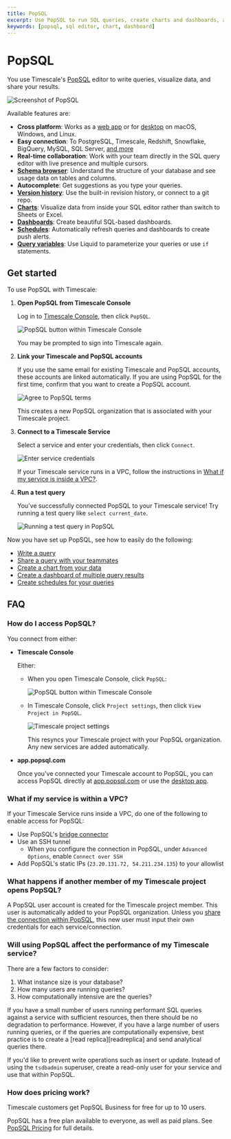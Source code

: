 ```yaml
---
title: PopSQL
excerpt: Use PopSQL to run SQL queries, create charts and dashboards, and collaborate with teammates.
keywords: [popsql, sql editor, chart, dashboard]
---
```


# PopSQL

You use Timescale's [PopSQL](https://popsql.com) editor to write queries, visualize data, and share your results. 

![Screenshot of PopSQL](https://assets.timescale.com/docs/images/popsql_product_screenshot.png)

Available features are:

- **Cross platform**:  Works as a [web app](https://app.popsql.com) or for [desktop](https://popsql.com/download) on macOS, Windows, and Linux.
- **Easy connection**: To PostgreSQL, Timescale, Redshift, Snowflake, BigQuery, MySQL, SQL
  Server, [and more](https://popsql.com/connections)
- **Real-time collaboration**: Work with your team directly in the SQL query
  editor with live presence and multiple cursors.
- **[Schema browser](https://docs.popsql.com/docs/schema)**: Understand the
  structure of your database and see usage data on tables and columns.
- **Autocomplete**: Get suggestions as you type your queries.
- **[Version history](https://docs.popsql.com/docs/version-history)**: Use the
  built-in revision history, or connect to a git repo.
- **[Charts](https://docs.popsql.com/docs/creating-charts)**: Visualize data from inside your SQL editor rather than 
  switch to Sheets or Excel.
- **[Dashboards](https://docs.popsql.com/docs/creating-dashboards)**: Create
  beautiful SQL-based dashboards.
- **[Schedules](https://docs.popsql.com/docs/scheduled-queries)**: Automatically
  refresh queries and dashboards to create push alerts.
- **[Query variables](https://docs.popsql.com/docs/query-variables)**: Use Liquid to
  parameterize your queries or use `if` statements.

<Procedure>

## Get started

To use PopSQL with Timescale:

1.  **Open PopSQL from Timescale Console**

    Log in to [Timescale Console](https://console.cloud.timescale.com/), then click `PopSQL`. 
  
    ![PopSQL button within Timescale
    Console](https://assets.timescale.com/docs/images/popsql_button_in_console.png)

    You may be prompted to sign into Timescale again.

2. **Link your Timescale and PopSQL accounts** 

   If you use the same email for existing Timescale and PopSQL accounts, these accounts are linked automatically. If you are using PopSQL for the first time, confirm that you want to create a PopSQL account. 

    ![Agree to PopSQL terms](https://assets.timescale.com/docs/images/popsql_terms.png)

   This creates a new PopSQL organization that is associated with your Timescale project.

3. **Connect to a Timescale Service**

    Select a service and enter your credentials, then click `Connect`.

   ![Enter service credentials](https://assets.timescale.com/docs/images/popsql_enter_service_credentials.png)

    If your Timescale service runs in a VPC, follow the instructions in [What if my service
    is inside a VPC?](#what-if-my-service-is-within-a-vpc).

4. **Run a test query**

      You've successfully connected PopSQL to your Timescale service!
      Try running a test query like `select current_date`.
      
      ![Running a test query in PopSQL](https://assets.timescale.com/docs/images/popsql_test_query.png)

</Procedure>

Now you have set up PopSQL, see how to easily do the following:

- [Write a query](https://docs.popsql.com/docs/writing-a-query)
- [Share a query with your
  teammates](https://docs.popsql.com/docs/sharing-a-link-to-your-query-and-results)
- [Create a chart from your
  data](https://docs.popsql.com/docs/creating-charts)
- [Create a dashboard of multiple query
  results](https://docs.popsql.com/docs/creating-dashboards)
- [Create schedules for your
  queries](https://docs.popsql.com/docs/scheduled-queries)



## FAQ

### How do I access PopSQL?

You connect from either:

-  **Timescale Console**

    Either:
    - When you open Timescale Console, click `PopSQL`:
    
        ![PopSQL button within Timescale
        Console](https://assets.timescale.com/docs/images/popsql_button_in_console.png)

    - In Timescale Console, click  `Project settings`, then click `View Project in
      PopSQL`. 
    
      ![Timescale project settings](https://assets.timescale.com/docs/images/popsql_project_settings.png)

      This resyncs your Timescale project with your PopSQL organization. Any new services are added automatically.

- **app.popsql.com**

    Once you've connected your Timescale account to PopSQL, you can access PopSQL
    directly at [app.popsql.com](https://app.popsql.com) or use the [desktop
    app](https://popsql.com/download).

### What if my service is within a VPC?

If your Timescale Service runs inside a VPC, do one of the following to enable access for PopSQL:

- Use PopSQL's [bridge connector](https://docs.popsql.com/docs/bridge-connector)
- Use an SSH tunnel
  - When you configure the connection in PopSQL, under `Advanced Options`, enable `Connect over SSH`
- Add PopSQL's static IPs (`23.20.131.72, 54.211.234.135`) to your allowlist

### What happens if another member of my Timescale project opens PopSQL?

A PopSQL user account is created for the Timescale project member. This 
user is automatically added to your PopSQL organization. Unless you 
[share the connection within PopSQL](https://docs.popsql.com/docs/shared-connections), this 
new user must input their own credentials for each service/connection.

### Will using PopSQL affect the performance of my Timescale service?

There are a few factors to consider:

1. What instance size is your database?
1. How many users are running queries?
1. How computationally intensive are the queries?

If you have a small number of users running performant SQL queries against a
service with sufficient resources, then there should be no degradation to
performance. However, if you have a large number of users running queries, or if 
the queries are computationally expensive, best practice is to create 
a [read replica][readreplica] and send analytical queries there.

If you'd like to prevent write operations such as insert or update. Instead 
of using the `tsdbadmin` superuser, create a read-only user for your service and
use that within PopSQL.

### How does pricing work?

Timescale customers get PopSQL Business for free for up to 10 users.

PopSQL has a free plan available to everyone, as well as paid plans. See  [PopSQL Pricing](https://popsql.com/pricing) for full details.

